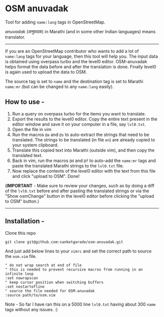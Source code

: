 # OSM anuvadak

Tool for adding `name:lang` tags in OpenStreetMap.

*anuvadak* (अनुवादक) in Marathi (and in some other Indian languages) means translator.

---

If you are an OpenStreetMap contributor who wants to add a lot of `name:lang`
tags for your language, then this tool will help you.
The input data is obtained using overpass turbo and the level0 editor. 
OSM-anuvadak helps format the data before and after the translation is done.
Finally level0 is again used to upload the data to OSM.

The source tag is set to `name` and the destination tag is set to Marathi
`name:mr` (but can be changed to any `name:lang` easily).


## How to use -
1. Run a query on overpass turbo for the items you want to translate.
2. Export the results to the level0 editor. Copy the entire text present in the
   editor window and save it on your computer in a file, say `lvl0.txt`.
3. Open the file in vim
4. Run the macros `@a` and `@s` to auto-extract the strings that need to be translated.
The strings to be translated (in file `en`) are already copied to your system clipboard.
5. Translate this copied text into Marathi (outside vim), and then copy the
   translated text.
6. Back in vim, run the macros `@d` and `@f` to auto-add the `name:mr` tags and
paste the translated Marathi strings to the `lvl0.txt` file.
7. Now replace the contents of the level0 editor with the text from this file
   and click "upload to OSM". Done!

(**IMPORTANT** - Make sure to review your changes, such as by doing a diff of the
`lvl0.txt` before and after pasting the translated strings or via the "Show
osmChange" button in the level0 editor before clicking the "upload to OSM"
button.)

---

## Installation -

Clone this repo

`git clone git@github.com:sanketgarade/osm-anuvadak.git`


And just add below lines to your `vimrc` and set the correct path to source the `osm.vim` file.
```
" do not wrap search at end of file
" this is needed to prevent recursive macros from running in an infinite loop
:set nowrapscan
" keep cursor position when switching buffers
:set nostartofline
" source the file needed for OSM-anuvadak
:source path/to/osm.vim
```

Note -
So far I have ran this on a 5000 line `lvl0.txt` having about 300 `name` tags
without any issues. :)
